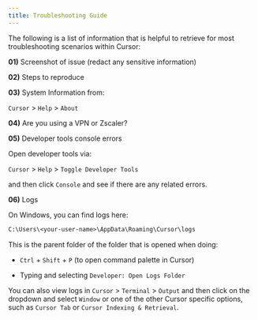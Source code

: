 ```yaml
---
title: Troubleshooting Guide
---
```


The following is a list of information that is helpful to retrieve for most troubleshooting scenarios within Cursor:

**01)**  Screenshot of issue (redact any sensitive information)  

**02)**  Steps to reproduce 

**03)**  System Information from:  

`Cursor` > `Help` > `About` 

**04)**  Are you using a VPN or Zscaler?  

**05)**  Developer tools console errors 

Open developer tools via:

`Cursor` > `Help` > `Toggle Developer Tools`

and then click `Console` and see if there are any related errors.

**06)**  Logs

On Windows, you can find logs here:  

```txt
C:\Users\<your-user-name>\AppData\Roaming\Cursor\logs
```

This is the parent folder of the folder that is opened when doing:

 - `Ctrl` + `Shift` + `P` (to open command palette in Cursor) 
 
 - Typing and selecting `Developer: Open Logs Folder` 
 
You can also view logs in `Cursor` > `Terminal` > `Output` and then click on the dropdown and select `Window` or one of the other Cursor specific options, such as  `Cursor Tab` or `Cursor Indexing & Retrieval`.   
